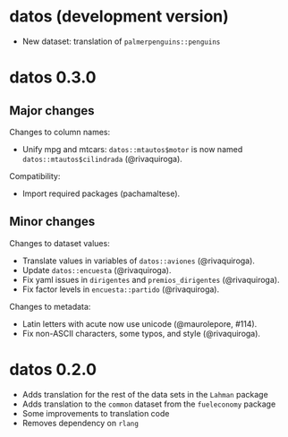 # datos (development version)

* New dataset: translation of `palmerpenguins::penguins`

# datos 0.3.0

## Major changes

Changes to column names:

* Unify mpg and mtcars: `datos::mtautos$motor` is now named `datos::mtautos$cilindrada` (@rivaquiroga).

Compatibility:

* Import required packages (pachamaltese).

## Minor changes

Changes to dataset values:

* Translate values in variables of `datos::aviones` (@rivaquiroga).
* Update `datos::encuesta` (@rivaquiroga).
* Fix yaml issues in `dirigentes` and `premios_dirigentes` (@rivaquiroga).
* Fix factor levels in `encuesta::partido` (@rivaquiroga).

Changes to metadata:

* Latin letters with acute now use unicode (@maurolepore, #114).
* Fix non-ASCII characters, some typos, and style (@rivaquiroga).

# datos 0.2.0

* Adds translation for the rest of the data sets in the `Lahman` package
* Adds translation to the `common` dataset from the `fueleconomy` package
* Some improvements to translation code
* Removes dependency on `rlang`
